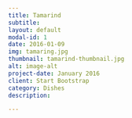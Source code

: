```yaml
---
title: Tamarind
subtitle: 
layout: default
modal-id: 1
date: 2016-01-09
img: tamaring.jpg
thumbnail: tamarind-thumbnail.jpg
alt: image-alt
project-date: January 2016
client: Start Bootstrap
category: Dishes
description: 

---
```

